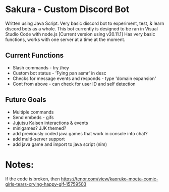 # Sakura - Custom Discord Bot
Written using Java Script. Very basic discord bot to experiment, test, & learn discord bots as a whole. This bot currently is designed to be ran in Visual Studio Code with node.js [Current version using v20.11.1]
Has very basic functions, works with one server at a time at the moment. 

## Current Functions
* Slash commands - try /hey 
* Custom bot status - 'Fying pan asmr' in desc
* Checks for message events and responds - type 'domain expansion'
* Cont from above - can check for user ID and self detection

## Future Goals
* Multiple commands
* Send embeds - gifs
* Jujutsu Kaisen interactions & events
* minigames? JJK themed?
* add previously coded java games that work in console into chat?
* add multi-server support
* add java game and import to java script (nim)

# Notes:
If the code is broken, then 
https://tenor.com/view/kaoruko-moeta-comic-girls-tears-crying-happy-gif-15759503
